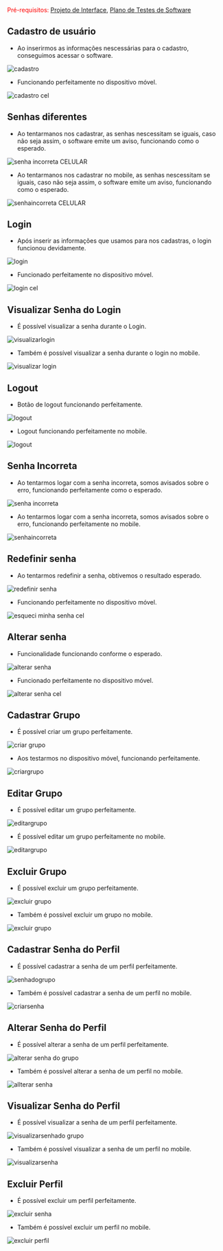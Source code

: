 <span style="color:red">Pré-requisitos: <a href="3-Projeto de Interface.md"> Projeto de Interface</a></span>, <a href="8-Plano de Testes de Software.md"> Plano de Testes de Software</a>

## Cadastro de usuário
- Ao inserirmos as informações nescessárias para o cadastro, conseguimos acessar o software.

![cadastro](https://user-images.githubusercontent.com/111783703/236650152-66ceffd8-e4d1-4fe8-8644-05edc7528000.gif)

- Funcionando perfeitamente no dispositivo móvel.

![cadastro cel](https://user-images.githubusercontent.com/111783703/236650824-16b52cc8-9a5a-417c-98b3-f0b97255eb76.gif)

## Senhas diferentes
- Ao tentarmanos nos cadastrar, as senhas nescessitam se iguais, caso não seja assim, o software emite um aviso, funcionando como o esperado.

![senha incorreta CELULAR](https://github.com/ICEI-PUC-Minas-PMV-ADS/pmv-ads-2023-1-e2-proj-int-t6-rocypt/assets/111783703/a7b39b07-60ac-44f5-b339-a85b51b627ae)


- Ao tentarmanos nos cadastrar no mobile, as senhas nescessitam se iguais, caso não seja assim, o software emite um aviso, funcionando como o esperado.

 ![senhaincorreta CELULAR](https://github.com/ICEI-PUC-Minas-PMV-ADS/pmv-ads-2023-1-e2-proj-int-t6-rocypt/assets/111783703/9f9daca2-077e-46f9-aa1c-b9c1d4800a75)
 

## Login
- Após inserir as informações que usamos para nos cadastras, o login funcionou devidamente.

![login](https://github.com/ICEI-PUC-Minas-PMV-ADS/pmv-ads-2023-1-e2-proj-int-t6-rocypt/assets/111783703/a50a49a0-b45a-4f53-a622-c77c4cadedd3)

- Funcionado perfeitamente no dispositivo móvel.

![login cel](https://user-images.githubusercontent.com/111783703/236650735-e71ddda1-6447-45ea-9645-feff4402471e.gif)

## Visualizar Senha do Login
- É possível visualizar a senha durante o Login.

![visualizarlogin](https://github.com/ICEI-PUC-Minas-PMV-ADS/pmv-ads-2023-1-e2-proj-int-t6-rocypt/assets/111783703/9ca79266-eff3-4aba-854a-c2a5de7c3bc1)

- Também é possível visualizar a senha durante o login no mobile.

![visualizar login](https://github.com/ICEI-PUC-Minas-PMV-ADS/pmv-ads-2023-1-e2-proj-int-t6-rocypt/assets/111783703/fb7c67ee-bcb6-4ffe-83e6-449788be0461)

## Logout
- Botão de logout funcionando perfeitamente.
  
![logout](https://github.com/ICEI-PUC-Minas-PMV-ADS/pmv-ads-2023-1-e2-proj-int-t6-rocypt/assets/111783703/201de60c-2491-4c45-be90-9f7e5f2cbda3)

- Logout funcionando perfeitamente no mobile.

![logout](https://github.com/ICEI-PUC-Minas-PMV-ADS/pmv-ads-2023-1-e2-proj-int-t6-rocypt/assets/111783703/39214a0a-06af-40b9-8210-5f9eba7036ee)


## Senha Incorreta
- Ao tentarmos logar com a senha incorreta, somos avisados sobre o erro, funcionando perfeitamente como o esperado.

![senha incorreta](https://github.com/ICEI-PUC-Minas-PMV-ADS/pmv-ads-2023-1-e2-proj-int-t6-rocypt/assets/111783703/bff2fd07-2fa3-4cd4-b2b2-95c406e3d341)

- Ao tentarmos logar com a senha incorreta, somos avisados sobre o erro, funcionando perfeitamente no mobile.

![senhaincorreta](https://github.com/ICEI-PUC-Minas-PMV-ADS/pmv-ads-2023-1-e2-proj-int-t6-rocypt/assets/111783703/4c674adf-d7f6-4575-b44d-caf713c9362d)

## Redefinir senha 
- Ao tentarmos redefinir a senha, obtivemos o resultado esperado.

![redefinir senha](https://user-images.githubusercontent.com/111783703/236650069-a02928ed-43ba-4ce0-a7cc-9a95e1a2686e.gif)

- Funcionando perfeitamente no dispositivo móvel.

![esqueci minha senha cel](https://user-images.githubusercontent.com/111783703/236650953-e472865e-234c-40eb-a5e9-3593a5f49a79.gif)


## Alterar senha
- Funcionalidade funcionando conforme o esperado.

![alterar senha](https://user-images.githubusercontent.com/111783703/236650417-1bc6d53f-6402-43e9-b8b3-b556103fe78b.gif)

- Funcionado perfeitamente no dispositivo móvel.

![alterar senha cel](https://user-images.githubusercontent.com/111783703/236650876-505f39eb-06eb-43d2-9f8a-e2e1813c5112.gif)

## Cadastrar Grupo
- É possível criar um grupo perfeitamente.
  
![criar grupo](https://github.com/ICEI-PUC-Minas-PMV-ADS/pmv-ads-2023-1-e2-proj-int-t6-rocypt/assets/111783703/2ad74c16-9310-40ea-bdfa-b58c79e8e046)

- Aos testarmos no dispositivo móvel, funcionando perfeitamente.

![criargrupo](https://github.com/ICEI-PUC-Minas-PMV-ADS/pmv-ads-2023-1-e2-proj-int-t6-rocypt/assets/111783703/bd169539-da6e-4924-88ab-e562de1d1b5d)


## Editar Grupo
- É possível editar um grupo perfeitamente.

 ![editargrupo](https://github.com/ICEI-PUC-Minas-PMV-ADS/pmv-ads-2023-1-e2-proj-int-t6-rocypt/assets/111783703/a5886ba5-98eb-46ac-ab23-5c77c87b51dd)

- É possível editar um grupo perfeitamente no mobile.

![editargrupo](https://github.com/ICEI-PUC-Minas-PMV-ADS/pmv-ads-2023-1-e2-proj-int-t6-rocypt/assets/111783703/9ead626d-34eb-4427-b562-456df01bbd0e)

 
## Excluir Grupo
- É possível excluir um grupo perfeitamente.

![excluir grupo](https://github.com/ICEI-PUC-Minas-PMV-ADS/pmv-ads-2023-1-e2-proj-int-t6-rocypt/assets/111783703/6f5ce740-c0e0-49d7-aeed-81454f3da813)

- Também é possível excluir um grupo no mobile.

![excluir grupo](https://github.com/ICEI-PUC-Minas-PMV-ADS/pmv-ads-2023-1-e2-proj-int-t6-rocypt/assets/111783703/9d3ef468-2763-4f58-8591-f0fdece4b26f)
 

## Cadastrar Senha do Perfil
- É possível cadastrar a senha de um perfil perfeitamente.
  
![senhadogrupo](https://github.com/ICEI-PUC-Minas-PMV-ADS/pmv-ads-2023-1-e2-proj-int-t6-rocypt/assets/111783703/fb04ebbd-1c79-4ec3-84a9-3deaf8656f6a)

- Também é possível cadastrar a senha de um perfil no mobile.

![criarsenha](https://github.com/ICEI-PUC-Minas-PMV-ADS/pmv-ads-2023-1-e2-proj-int-t6-rocypt/assets/111783703/13d522e4-d48b-4c64-be2f-ffb56be34e87)


## Alterar Senha do Perfil
- É possível alterar a senha de um perfil perfeitamente.
  
![alterar senha do grupo](https://github.com/ICEI-PUC-Minas-PMV-ADS/pmv-ads-2023-1-e2-proj-int-t6-rocypt/assets/111783703/fd22a7e0-89f5-4373-922a-5ca2e6bf6483)

- Também é possível alterar a senha de um perfil no mobile.

![allterar senha](https://github.com/ICEI-PUC-Minas-PMV-ADS/pmv-ads-2023-1-e2-proj-int-t6-rocypt/assets/111783703/d11011b3-4958-4102-a92c-0f8cbd1b29da)


## Visualizar Senha do Perfil
- É possível visualizar a senha de um perfil perfeitamente.
  
![visualizarsenhado grupo](https://github.com/ICEI-PUC-Minas-PMV-ADS/pmv-ads-2023-1-e2-proj-int-t6-rocypt/assets/111783703/c7e3833d-e770-46c4-8ce0-ed4a69d17bfd)

- Também é possível visualizar a senha de um perfil no mobile.

![visualizarsenha](https://github.com/ICEI-PUC-Minas-PMV-ADS/pmv-ads-2023-1-e2-proj-int-t6-rocypt/assets/111783703/ff70d9d1-9d57-4bd8-a496-bf1263246226)


## Excluir Perfil
- É possível excluir um perfil perfeitamente.
  
![excluir senha](https://github.com/ICEI-PUC-Minas-PMV-ADS/pmv-ads-2023-1-e2-proj-int-t6-rocypt/assets/111783703/670a8fc5-1d94-4ba1-848c-da80ceb31e45)

- Também é possível excluir um perfil no mobile.

![excluir perfil](https://github.com/ICEI-PUC-Minas-PMV-ADS/pmv-ads-2023-1-e2-proj-int-t6-rocypt/assets/111783703/143d68a4-dbb3-46ab-b9fb-d4d4421e827a)




